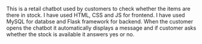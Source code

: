 This is a retail chatbot used by customers to check whether the items are there in stock.
I have used HTML, CSS and JS for frontend.
I have used MySQL for databse and Flask framework for backend.
When the customer opens the chatbot it automatically displays a message and if customer asks whether the stock is available it answers yes or no.
